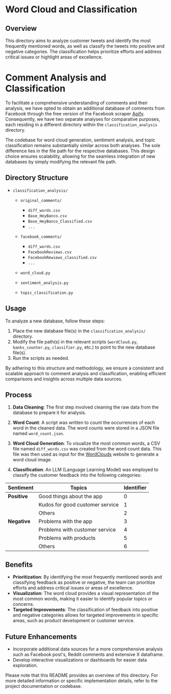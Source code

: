 # Word Cloud and Classification

## Overview

This directory aims to analyze customer tweets and identify the most frequently mentioned words, as well as classify the tweets into positive and negative categories. The classification helps prioritize efforts and address critical issues or highlight areas of excellence.

# Comment Analysis and Classification

To facilitate a comprehensive understanding of comments and their analysis, we have opted to obtain an additional database of comments from Facebook through the free version of the Facebook scraper [Apify](https://apify.com/). Consequently, we have two separate analyses for comparative purposes, each residing in a different directory within the `classification_analysis` directory.

The codebase for word cloud generation, sentiment analysis, and topic classification remains substantially similar across both analyses. The sole difference lies in the file path for the respective databases. This design choice ensures scalability, allowing for the seamless integration of new databases by simply modifying the relevant file path.

## Directory Structure

- `classification_analysis/`
    - `original_comments/`
        - `diff_words.csv`
        - `Base_HeyBanco.csv`
        - `Base_HeyBanco_Classified.csv`
        - `...`
        
    - `facebook_comments/`
        - `diff_words.csv`
        - `FacebookReviews.csv`
        - `FacebookRewiews_classified.csv`
        - `...`
    - `word_cloud.py`
    - `sentiment_analysis.py`
    - `topic_classification.py`

## Usage

To analyze a new database, follow these steps:

1. Place the new database file(s) in the `classification_analysis/` directory.
2. Modify the file path(s) in the relevant scripts (`wordCloud.py`, `banks_counter.py`, `classifier.py`, etc.) to point to the new database file(s).
3. Run the scripts as needed.

By adhering to this structure and methodology, we ensure a consistent and scalable approach to comment analysis and classification, enabling efficient comparisons and insights across multiple data sources.

## Process

1. **Data Cleaning**: The first step involved cleaning the raw data from the database to prepare it for analysis.

2. **Word Count**: A script was written to count the occurrences of each word in the cleaned data. The word counts were stored in a JSON file named `word_count.json`.

3. **Word Cloud Generation**: To visualize the most common words, a CSV file named `diff_words.csv` was created from the word count data. This file was then used as input for the [WordClouds](https://www.wordclouds.com/) website to generate a word cloud image.

4. **Classification**: An LLM (Language Learning Model) was employed to classify the customer feedback into the following categories:

<p align="center">

| Sentiment | Topics | Identifier |
|-----------|--------|-------|
| **Positive** | Good things about the app | 0 |
|           | Kudos for good customer service | 1 |
|           | Others | 2 |
| **Negative** | Problems with the app | 3 |
|           | Problems with customer service | 4 |
|           | Problems with products | 5 |
|           | Others | 6 |

</p>

## Benefits

- **Prioritization**: By identifying the most frequently mentioned words and classifying feedback as positive or negative, the team can prioritize efforts and address critical issues or areas of excellence.
- **Visualization**: The word cloud provides a visual representation of the most common words, making it easier to identify popular topics or concerns.
- **Targeted Improvements**: The classification of feedback into positive and negative categories allows for targeted improvements in specific areas, such as product development or customer service.

## Future Enhancements
- Incorporate additional data sources for a more comprehensive analysis such as Facebook post's, Reddit comments and extensive X dataframe.
- Develop interactive visualizations or dashboards for easier data exploration.

Please note that this README provides an overview of this directory. For more detailed information or specific implementation details, refer to the project documentation or codebase.
